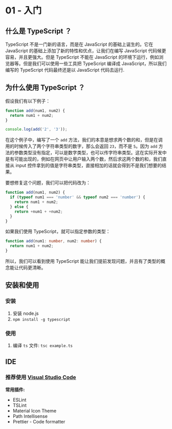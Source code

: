 # 01 - 入门

## 什么是 TypeScript ？

TypeScript 不是一门新的语言，而是在 JavaScript 的基础上诞生的。它在 JavaScript 的基础上添加了新的特性和优点，让我们在编写 JavaScript 代码候更容易，并且更强大。但是 TypeScript 不能在 JavaScript 的环境下运行，例如浏览器等。但是我们可以使用一些工具把 TypeScript 编译成 JavaScript，所以我们编写的 TypeScript 代码最终还是以 JavaScript 代码去运行.

## 为什么使用 TypeScript ？

假设我们有以下例子：

```javascript
function add(num1, num2) {
  return num1 + num2;
}

console.log(add('2', '3'));
```

在这个例子中，编写了一个 `add` 方法，我们的本意是想求两个数的和，但是在调用的时候传入了两个字符串类型的数字，那么会返回 `23`，而不是 `5`。因为 `add` 方法的参数类型没有指定，可以是数字类型，也可以传字符串类型。这在实际开发中是有可能出现的，例如在网页中让用户输入两个数，然后求这两个数的和，我们直接从 input 控件拿到的值是字符串类型，直接相加的话就会得到不是我们想要的结果。

要想修复这个问题，我们可以把代码改为：

```javascript
function add(num1, num2) {
  if (typeof num1 === 'number' && typeof num2 === 'number') {
    return num1 + num2;
  } else {
    return +num1 + +num2;
  }
}
```

如果我们使用 TypeScript，就可以指定参数的类型：

```typescript
function add(num1: number, num2: number) {
  return num1 + num2;
}
```

所以，我们可以看到使用 TypeScript 能让我们提前发现问题，并且有了类型的概念能让代码更清晰。

## 安装和使用

### 安装

1. 安装 node.js
2. `npm install -g typescript`

### 使用

1. 编译 `ts` 文件: `tsc example.ts`

## IDE

### 推荐使用 [Visual Studio Code](https://code.visualstudio.com/)

**常用插件:**

- ESLint
- TSLint
- Material Icon Theme
- Path Intellisense
- Prettier - Code formatter
